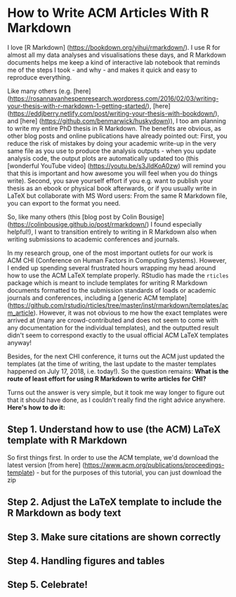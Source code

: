 # How to Write ACM Articles With R Markdown

I love [R Markdown] (https://bookdown.org/yihui/rmarkdown/). I use R for almost all my data analyses and visualisations these days, and R Markdown documents helps me keep a kind of interactive lab notebook that reminds me of the steps I took - and why - and makes it quick and easy to reproduce everything.

Like many others (e.g. [here] (https://rosannavanhespenresearch.wordpress.com/2016/02/03/writing-your-thesis-with-r-markdown-1-getting-started/), [here] (https://eddjberry.netlify.com/post/writing-your-thesis-with-bookdown/), and [here] (https://github.com/benmarwick/huskydown)), I too am planning to write my entire PhD thesis in R Markdown. The benefits are obvious, as other blog posts and online publications have already pointed out: First, you reduce the risk of mistakes by doing your academic write-up in the very same file as you use to produce the analysis outputs - when you update analysis code, the output plots are automatically updated too (this [wonderful YouTube video] (https://youtu.be/s3JldKoA0zw) will remind you that this is important and how awesome you will feel when you do things write). Second, you save yourself effort if you e.g. want to publish your thesis as an ebook or physical book afterwards, or if you usually write in LaTeX but collaborate with MS Word users: From the same R Markdown file, you can export to the format you need. 

So, like many others (this [blog post by Colin Bousige] (https://colinbousige.github.io/post/rmarkdown/) I found especially helpful!), I want to transition entirely to writing in R Markdown also when writing submissions to academic conferences and journals.

In my research group, one of the most important outlets for our work is ACM CHI (Conference on Human Factors in Computing Systems). However, I ended up spending several frustrated hours wrapping my head around how to use the ACM LaTeX template properly. RStudio has made the `rticles` package which is meant to include templates for writing R Markdown documents formatted to the submission standards of loads or academic journals and conferences, including a [generic ACM template] (https://github.com/rstudio/rticles/tree/master/inst/rmarkdown/templates/acm_article). However, it was not obvious to me how the exact templates were arrived at (many are crowd-contributed and does not seem to come with any documentation for the individual templates), and the outputted result didn't seem to correspond exactly to the usual official ACM LaTeX templates anyway!

Besides, for the next CHI conference, it turns out the ACM just updated the templates (at the time of writing, the last update to the master templates happened on July 17, 2018, i.e. today!). So the question remains: **What is the route of least effort for using R Markdown to write articles for CHI?**

Turns out the answer is very simple, but it took me way longer to figure out that it should have done, as I couldn't really find the right advice anywhere. **Here's how to do it:**

## Step 1. Understand how to use (the ACM) LaTeX template with R Markdown
So first things first. In order to use the ACM template, we'd download the latest version [from here] (https://www.acm.org/publications/proceedings-template) - but for the purposes of this tutorial, you can just download the zip 


## Step 2. Adjust the LaTeX template to include the R Markdown as body text

## Step 3. Make sure citations are shown correctly

## Step 4. Handling figures and tables

## Step 5. Celebrate!

